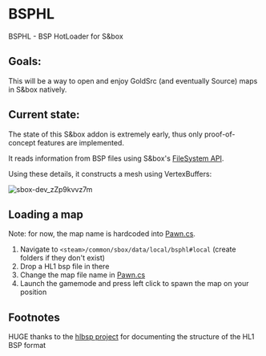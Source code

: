 # BSPHL
BSPHL - BSP HotLoader for S&amp;box

## Goals:
This will be a way to open and enjoy GoldSrc (and eventually Source) maps in S&box natively.

## Current state:
The state of this S&box addon is extremely early, thus only proof-of-concept features are implemented.

It reads information from BSP files using S&box's [FileSystem API](https://wiki.facepunch.com/sbox/FileSystem).

Using these details, it constructs a mesh using VertexBuffers:

![sbox-dev_zZp9kvvz7m](https://user-images.githubusercontent.com/21970287/221029959-432bf148-e27b-4e92-bc5c-696f656bdb31.png)

## Loading a map
Note: for now, the map name is hardcoded into [Pawn.cs](code/Pawn.cs#L78).
1. Navigate to `<steam>/common/sbox/data/local/bsphl#local` (create folders if they don't exist)
2. Drop a HL1 bsp file in there
3. Change the map file name in [Pawn.cs](code/Pawn.cs#L75)
4. Launch the gamemode and press left click to spawn the map on your position

## Footnotes
HUGE thanks to the [hlbsp project](https://hlbsp.sourceforge.net/index.php?content=bspdef) for documenting the structure of the HL1 BSP format
